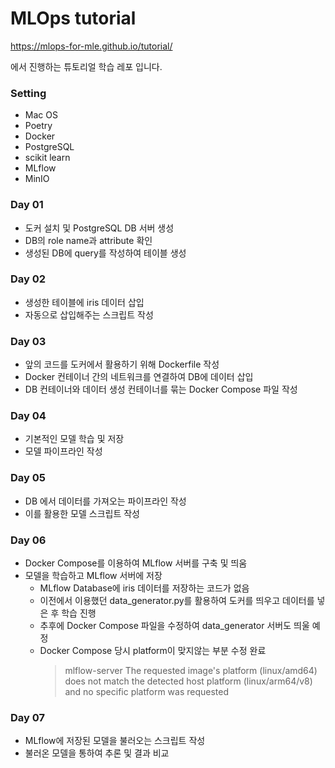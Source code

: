 # MLOps tutorial

https://mlops-for-mle.github.io/tutorial/

에서 진행하는 튜토리얼 학습 레포 입니다.

### Setting

- Mac OS
- Poetry
- Docker
- PostgreSQL
- scikit learn
- MLflow
- MinIO

### Day 01

- 도커 설치 및 PostgreSQL DB 서버 생성
- DB의 role name과 attribute 확인
- 생성된 DB에 query를 작성하여 테이블 생성

### Day 02

- 생성한 테이블에 iris 데이터 삽입
- 자동으로 삽입해주는 스크립트 작성

### Day 03

- 앞의 코드를 도커에서 활용하기 위해 Dockerfile 작성
- Docker 컨테이너 간의 네트워크를 연결하여 DB에 데이터 삽입
- DB 컨테이너와 데이터 생성 컨테이너를 묶는 Docker Compose 파일 작성

### Day 04

- 기본적인 모델 학습 및 저장
- 모델 파이프라인 작성

### Day 05

- DB 에서 데이터를 가져오는 파이프라인 작성
- 이를 활용한 모델 스크립트 작성

### Day 06

- Docker Compose를 이용하여 MLflow 서버를 구축 및 띄움
- 모델을 학습하고 MLflow 서버에 저장
  - MLflow Database에 iris 데이터를 저장하는 코드가 없음
  - 이전에서 이용했던 data_generator.py를 활용하여 도커를 띄우고 데이터를 넣은 후 학습 진행
  - 추후에 Docker Compose 파일을 수정하여 data_generator 서버도 띄울 예정
  - Docker Compose 당시 platform이 맞지않는 부분 수정 완료
    > mlflow-server The requested image's platform (linux/amd64) does not match the detected host platform (linux/arm64/v8) and no specific platform was requested
    >

### Day 07

- MLflow에 저장된 모델을 불러오는 스크립트 작성
- 불러온 모델을 통하여 추론 및 결과 비교

